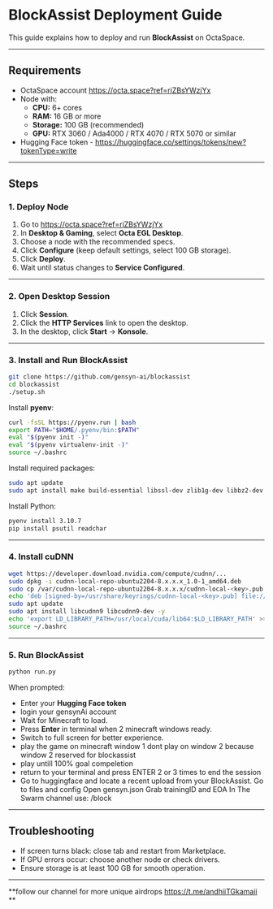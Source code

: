 # BlockAssist Deployment Guide

This guide explains how to deploy and run **BlockAssist** on OctaSpace.

---

## Requirements
- OctaSpace account https://octa.space?ref=riZBsYWzjYx
- Node with:
  - **CPU:** 6+ cores
  - **RAM:** 16 GB or more
  - **Storage:** 100 GB (recommended)
  - **GPU:** RTX 3060 / Ada4000 / RTX 4070 / RTX 5070 or similar
- Hugging Face token - https://huggingface.co/settings/tokens/new?tokenType=write

---

## Steps

### 1. Deploy Node
1. Go to https://octa.space?ref=riZBsYWzjYx
2. In **Desktop & Gaming**, select **Octa EGL Desktop**.
3. Choose a node with the recommended specs.
4. Click **Configure** (keep default settings, select 100 GB storage).
5. Click **Deploy**.
6. Wait until status changes to **Service Configured**.

---

### 2. Open Desktop Session
1. Click **Session**.
2. Click the **HTTP Services** link to open the desktop.
3. In the desktop, click **Start** → **Konsole**.

---

### 3. Install and Run BlockAssist

```bash
git clone https://github.com/gensyn-ai/blockassist
cd blockassist
./setup.sh
```

Install **pyenv**:
```bash
curl -fsSL https://pyenv.run | bash
export PATH="$HOME/.pyenv/bin:$PATH"
eval "$(pyenv init -)"
eval "$(pyenv virtualenv-init -)"
source ~/.bashrc
```

Install required packages:
```bash
sudo apt update
sudo apt install make build-essential libssl-dev zlib1g-dev libbz2-dev libreadline-dev libsqlite3-dev curl git libncursesw5-dev xz-utils tk-dev libxml2-dev libxmlsec1-dev libffi-dev liblzma-dev -y
```

Install Python:
```bash
pyenv install 3.10.7
pip install psutil readchar
```

---

### 4. Install cuDNN

```bash
wget https://developer.download.nvidia.com/compute/cudnn/...
sudo dpkg -i cudnn-local-repo-ubuntu2204-8.x.x.x_1.0-1_amd64.deb
sudo cp /var/cudnn-local-repo-ubuntu2204-8.x.x.x/cudnn-local-<key>.pub /usr/share/keyrings/
echo 'deb [signed-by=/usr/share/keyrings/cudnn-local-<key>.pub] file:///var/cudnn-local-repo-ubuntu2204-8.x.x.x /' | sudo tee /etc/apt/sources.list.d/cudnn-local.list
sudo apt update
sudo apt install libcudnn9 libcudnn9-dev -y
echo 'export LD_LIBRARY_PATH=/usr/local/cuda/lib64:$LD_LIBRARY_PATH' >> ~/.bashrc
source ~/.bashrc
```

---

### 5. Run BlockAssist

```bash
python run.py
```

When prompted:
- Enter your **Hugging Face token**
- login your gensynAi account 
- Wait for Minecraft to load.
- Press **Enter** in terminal when 2 minecraft windows ready.
- Switch to full screen for better experience.
- play the game on minecraft window 1 dont play on window 2 because window 2 reserved for blockassist
- play untill 100% goal compeletion
- return to your terminal and press ENTER 2 or 3 times to end the session
- Go to huggingface and locate a recent upload from your BlockAssist.
Go to files and config
Open gensyn.json
Grab trainingID and EOA
In The Swarm channel use: /block <eoa> <trainingID>
---

## Troubleshooting
- If screen turns black: close tab and restart from Marketplace.
- If GPU errors occur: choose another node or check drivers.
- Ensure storage is at least 100 GB for smooth operation.

---

**follow our channel for more unique airdrops https://t.me/andhiiTGkamaii **
